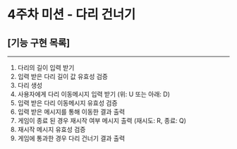 # 4주차 미션 - 다리 건너기

## [기능 구현 목록]

---

1. 다리의 길이 입력 받기
2. 입력 받은 다리 길이 값 유효성 검증
3. 다리 생성
4. 사용자에게 다리 이동메시지 입력 받기 (위: U 또는 아래: D)
5. 입력 받은 다리 이동메시지 유효성 검증
6. 입력 받은 메시지를 통해 이동한 결과 출력
7. 게임이 종료 된 경우 재시작 여부 메시지 출력 (재시도: R, 종료: Q)
8. 재시작 메시지 유효성 검증
9. 게임에 통과한 경우 다리 건너기 결과 출력
